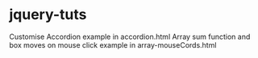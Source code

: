 # jquery-tuts

Customise Accordion example in accordion.html
Array sum function and box moves on mouse click example in array-mouseCords.html